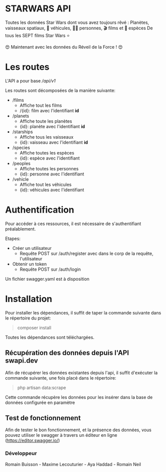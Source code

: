 # STARWARS API 

Toutes les données Star Wars dont vous avez toujours rêvé :
Planètes,  vaisseaux spatiaux, 🚗 véhicules, 🙍‍♂️ personnes, 🎬 films et 👾 espèces
De tous les SEPT films Star Wars ⭐

😍 Maintenant avec les données du Réveil de la Force ! 😍

# Les routes

L'API a pour base */api/v1*

Les routes sont décomposées de la manière suivante:
- /films
	- Affiche tout les films
	- /{id}: film avec l'identifiant **id**
- /planets
	- Affiche toute les planètes
	- {id}: planète avec l'identifiant **id**
- /starships
	- Affiche tous les vaisseaux
	- {id}: vaisseau avec l'identifiant **id**
- /species
	- Affiche toutes les espèces
	- {id}: espèce avec l'identifiant
- /peoples
	- Affiche toutes les personnes
	- {id}: personne avec l'identifiant
- /vehicle
	- Affiche tout les véhicules
	- {id}: véhicules avec l'identifiant

# Authentification

Pour accéder à ces ressources, il est nécessaire de s'authentifiant préalablement.

Etapes:
- Créer un utilisateur
	- Requête POST sur /auth/register avec dans le corp de la requête, l'utilisateur
- Obtenir un token
	- Requête POST sur /auth/login

Un fichier swagger.yaml est à disposition

# Installation

Pour installer les dépendances, il suffit de taper la commande suivante dans le répertoire du projet:
> composer install

Toutes les dépendances sont téléchargées.

## Récupération des données depuis l'API swapi.dev

Afin de récupérer les données existantes depuis l'api, il suffit d'exécuter la commande suivante, une fois placé dans le répertoire:
> php artisan data:scrape

Cette commande récupère les données pour les insérer dans la base de données configurée en paramètre

## Test de fonctionnement

Afin de tester le bon fonctionnement, et la présence des données, vous pouvez utiliser le swagger à travers un éditeur en ligne (https://editor.swagger.io/)

### Développeur

Romain Buisson - Maxime Lecouturier - Aya Haddad - Romain Neil

